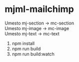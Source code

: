 # mjml-mailchimp

Umesto mj-section -> mc-section<br/>
Umesto mj-image -> mc-image<br/>
Umesto mj-text -> mc-text

1. npm install
2. npm run build
3. npm run build:watch
